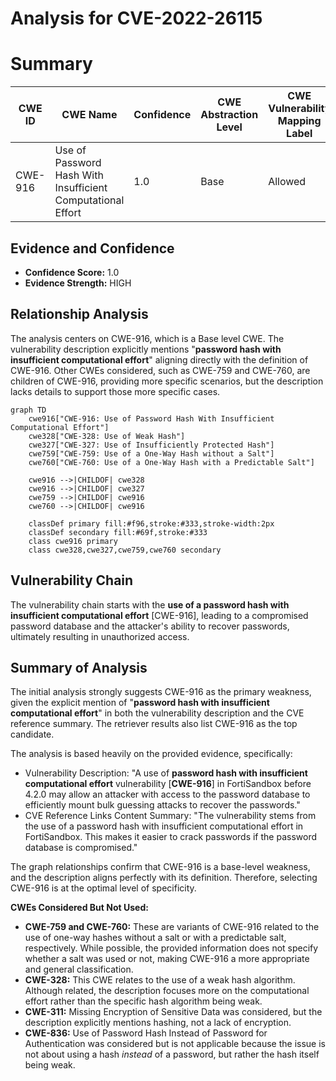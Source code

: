 # Analysis for CVE-2022-26115

# Summary
| CWE ID | CWE Name | Confidence | CWE Abstraction Level | CWE Vulnerability Mapping Label | CWE-Vulnerability Mapping Notes |
|---|---|---|---|---|---|
| CWE-916 | Use of Password Hash With Insufficient Computational Effort | 1.0 | Base | Allowed | Primary CWE |

## Evidence and Confidence

*   **Confidence Score:** 1.0
*   **Evidence Strength:** HIGH

## Relationship Analysis
The analysis centers on CWE-916, which is a Base level CWE. The vulnerability description explicitly mentions "**password hash with insufficient computational effort**" aligning directly with the definition of CWE-916. Other CWEs considered, such as CWE-759 and CWE-760, are children of CWE-916, providing more specific scenarios, but the description lacks details to support those more specific cases.

```mermaid
graph TD
    cwe916["CWE-916: Use of Password Hash With Insufficient Computational Effort"]
    cwe328["CWE-328: Use of Weak Hash"]
    cwe327["CWE-327: Use of Insufficiently Protected Hash"]
    cwe759["CWE-759: Use of a One-Way Hash without a Salt"]
    cwe760["CWE-760: Use of a One-Way Hash with a Predictable Salt"]
    
    cwe916 -->|CHILDOF| cwe328
    cwe916 -->|CHILDOF| cwe327
    cwe759 -->|CHILDOF| cwe916
    cwe760 -->|CHILDOF| cwe916
    
    classDef primary fill:#f96,stroke:#333,stroke-width:2px
    classDef secondary fill:#69f,stroke:#333
    class cwe916 primary
    class cwe328,cwe327,cwe759,cwe760 secondary
```

## Vulnerability Chain
The vulnerability chain starts with the **use of a password hash with insufficient computational effort** [CWE-916], leading to a compromised password database and the attacker's ability to recover passwords, ultimately resulting in unauthorized access.

## Summary of Analysis
The initial analysis strongly suggests CWE-916 as the primary weakness, given the explicit mention of "**password hash with insufficient computational effort**" in both the vulnerability description and the CVE reference summary. The retriever results also list CWE-916 as the top candidate.

The analysis is based heavily on the provided evidence, specifically:

*   Vulnerability Description: "A use of **password hash with insufficient computational effort** vulnerability [**CWE-916**] in FortiSandbox before 4.2.0 may allow an attacker with access to the password database to efficiently mount bulk guessing attacks to recover the passwords."
*   CVE Reference Links Content Summary: "The vulnerability stems from the use of a password hash with insufficient computational effort in FortiSandbox. This makes it easier to crack passwords if the password database is compromised."

The graph relationships confirm that CWE-916 is a base-level weakness, and the description aligns perfectly with its definition. Therefore, selecting CWE-916 is at the optimal level of specificity.

**CWEs Considered But Not Used:**

*   **CWE-759 and CWE-760:** These are variants of CWE-916 related to the use of one-way hashes without a salt or with a predictable salt, respectively. While possible, the provided information does not specify whether a salt was used or not, making CWE-916 a more appropriate and general classification.
*   **CWE-328:** This CWE relates to the use of a weak hash algorithm. Although related, the description focuses more on the computational effort rather than the specific hash algorithm being weak.
*   **CWE-311:** Missing Encryption of Sensitive Data was considered, but the description explicitly mentions hashing, not a lack of encryption.
*   **CWE-836:** Use of Password Hash Instead of Password for Authentication was considered but is not applicable because the issue is not about using a hash *instead* of a password, but rather the hash itself being weak.